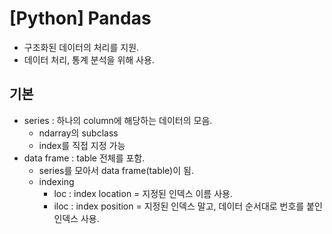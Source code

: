 # [Python] Pandas

* 구조화된 데이터의 처리를 지원.
* 데이터 처리, 통계 분석을 위해 사용.



## 기본

* series : 하나의 column에 해당하는 데이터의 모음.
  * ndarray의 subclass
  * index를 직접 지정 가능
* data frame : table 전체를 포함.
  * series를 모아서 data frame(table)이 됨.
  * indexing
    * loc : index location = 지정된 인덱스 이름 사용.
    * iloc : index position = 지정된 인덱스 말고, 데이터 순서대로 번호를 붙인 인덱스 사용.



